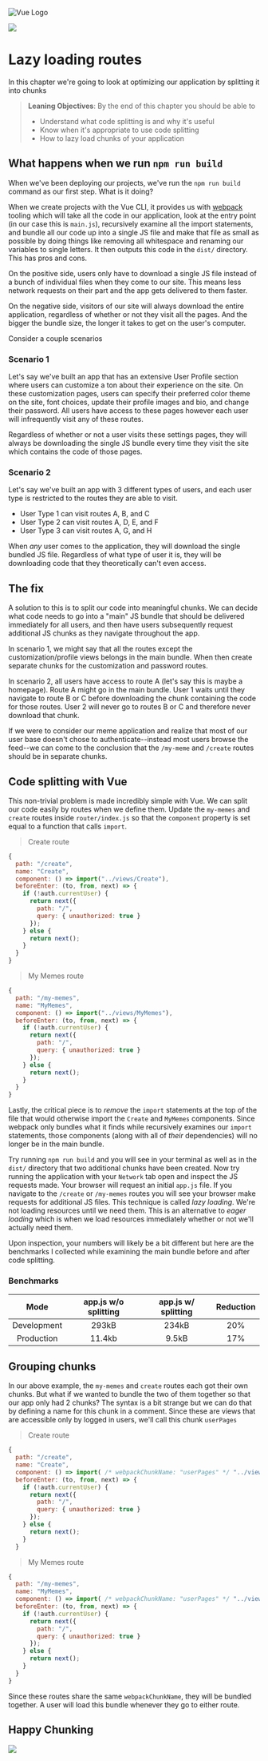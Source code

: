![Vue Logo](../images/banner.jpg)

[![](https://img.shields.io/badge/router-lazy_loading-orange?logo=vue.js)](https://router.vuejs.org/guide/advanced/lazy-loading.html#lazy-loading-routes)

# Lazy loading routes

In this chapter we're going to look at optimizing our application by splitting it into chunks

> **Leaning Objectives**: By the end of this chapter you should be able to
>
> - Understand what code splitting is and why it's useful
> - Know when it's appropriate to use code splitting
> - How to lazy load chunks of your application

## What happens when we run `npm run build`

When we've been deploying our projects, we've run the `npm run build` command as our first step. What is it doing?

When we create projects with the Vue CLI, it provides us with [webpack](https://survivejs.com/webpack/what-is-webpack/) tooling which will take all the code in our application, look at the entry point (in our case this is `main.js`), recursively examine all the import statements, and bundle all our code up into a single JS file and make that file as small as possible by doing things like removing all whitespace and renaming our variables to single letters. It then outputs this code in the `dist/` directory. This has pros and cons.

On the positive side, users only have to download a single JS file instead of a bunch of individual files when they come to our site. This means less network requests on their part and the app gets delivered to them faster.

On the negative side, visitors of our site will always download the entire application, regardless of whether or not they visit all the pages. And the bigger the bundle size, the longer it takes to get on the user's computer.

Consider a couple scenarios

### Scenario 1

Let's say we've built an app that has an extensive User Profile section where users can customize a ton about their experience on the site. On these customization pages, users can specify their preferred color theme on the site, font choices, update their profile images and bio, and change their password. All users have access to these pages however each user will infrequently visit any of these routes.

Regardless of whether or not a user visits these settings pages, they will always be downloading the single JS bundle every time they visit the site which contains the code of those pages.

### Scenario 2

Let's say we've built an app with 3 different types of users, and each user type is restricted to the routes they are able to visit.

- User Type 1 can visit routes A, B, and C
- User Type 2 can visit routes A, D, E, and F
- User Type 3 can visit routes A, G, and H

When _any_ user comes to the application, they will download the single bundled JS file. Regardless of what type of user it is, they will be downloading code that they theoretically can't even access.

## The fix

A solution to this is to split our code into meaningful chunks. We can decide what code needs to go into a "main" JS bundle that should be delivered immediately for all users, and then have users subsequently request additional JS chunks as they navigate throughout the app.

In scenario 1, we might say that all the routes except the customization/profile views belongs in the main bundle. When then create separate chunks for the customization and password routes.

In scenario 2, all users have access to route A (let's say this is maybe a homepage). Route A might go in the main bundle. User 1 waits until they navigate to route B or C before downloading the chunk containing the code for those routes. User 2 will never go to routes B or C and therefore never download that chunk.



If we were to consider our meme application and realize that most of our user base doesn't chose to authenticate--instead most users browse the feed--we can come to the conclusion that the `/my-meme` and `/create` routes should be in separate chunks.

## Code splitting with Vue

This non-trivial problem is made incredibly simple with Vue. We can split our code easily by routes when we define them. Update the `my-memes` and `create` routes inside `router/index.js` so that the `component` property is set equal to a function that calls `import`.

> Create route

```js
{
  path: "/create",
  name: "Create",
  component: () => import("../views/Create"),
  beforeEnter: (to, from, next) => {
    if (!auth.currentUser) {
      return next({
        path: "/",
        query: { unauthorized: true }
      });
    } else {
      return next();
    }
  }
}
```

> My Memes route

```js
{
  path: "/my-memes",
  name: "MyMemes",
  component: () => import("../views/MyMemes"),
  beforeEnter: (to, from, next) => {
    if (!auth.currentUser) {
      return next({
        path: "/",
        query: { unauthorized: true }
      });
    } else {
      return next();
    }
  }
}
```

Lastly, the critical piece is to _remove_ the `import` statements at the top of the file that would otherwise import the `Create` and `MyMemes` components. Since webpack only bundles what it finds while recursively examines our `import` statements, those components (along with all of _their_ dependencies) will no longer be in the main bundle.

Try running `npm run build` and you will see in your terminal as well as in the `dist/` directory that two additional chunks have been created. Now try running the application with your `Network` tab open and inspect the JS requests made. Your browser will request an initial `app.js` file. If you navigate to the `/create` or `/my-memes` routes you will see your browser make requests for additional JS files. This technique is called _lazy loading_. We're not loading resources until we need them. This is an alternative to _eager loading_ which is when we load resources immediately whether or not we'll actually need them.

Upon inspection, your numbers will likely be a bit different but here are the benchmarks I collected while examining the main bundle before and after code splitting.

### Benchmarks

|    Mode     | app.js w/o splitting | app.js w/ splitting | Reduction |
| :---------: | :------------------: | :-----------------: | :-------: |
| Development |        293kB         |        234kB        |    20%    |
| Production  |        11.4kb        |        9.5kB        |    17%    |

## Grouping chunks

In our above example, the `my-memes` and `create` routes each got their own chunks. But what if we wanted to bundle the two of them together so that our app only had 2 chunks? The syntax is a bit strange but we can do that by defining a name for this chunk in a comment. Since these are views that are accessible only by logged in users, we'll call this chunk `userPages`

> Create route

```js
{
  path: "/create",
  name: "Create",
  component: () => import( /* webpackChunkName: "userPages" */ "../views/Create"),
  beforeEnter: (to, from, next) => {
    if (!auth.currentUser) {
      return next({
        path: "/",
        query: { unauthorized: true }
      });
    } else {
      return next();
    }
  }
```

> My Memes route

```js
{
  path: "/my-memes",
  name: "MyMemes",
  component: () => import( /* webpackChunkName: "userPages" */ "../views/MyMemes"),
  beforeEnter: (to, from, next) => {
    if (!auth.currentUser) {
      return next({
        path: "/",
        query: { unauthorized: true }
      });
    } else {
      return next();
    }
  }
}
```

Since these routes share the same `webpackChunkName`, they will be bundled together. A user will load this bundle whenever they go to either route.

## Happy Chunking

![](../images/chunk.jpg)
